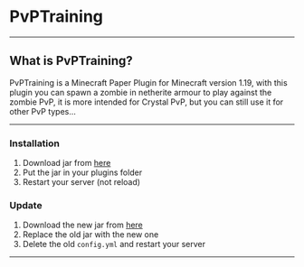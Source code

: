 ﻿# PvPTraining

<hr>

## What is PvPTraining?

PvPTraining is a Minecraft Paper Plugin for Minecraft version 1.19, with this plugin you can spawn a zombie in netherite armour to play against the zombie PvP, it is more intended for Crystal PvP, but you can still use it for other PvP types...

<hr>

### Installation
1. Download jar from [here](https://github.com/MioArchive/PvPTraining/releases/latest)
2. Put the jar in your plugins folder
3. Restart your server (not reload)

### Update
1. Download the new jar from [here](https://github.com/MioArchive/PvPTraining/releases/latest)
2. Replace the old jar with the new one
3. Delete the old `config.yml` and restart your server

<hr>
